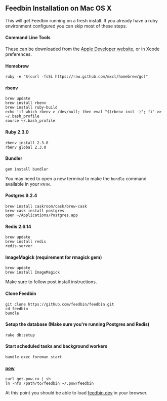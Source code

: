 Feedbin Installation on Mac OS X
----------------------------------------------

This will get Feedbin running on a fresh install. If you already have a ruby environment configured you can skip most of these steps.

#### Command Line Tools

These can be downloaded from the [Apple Developer website](https://developer.apple.com/downloads/index.action), or in Xcode preferences.

#### Homebrew

    ruby -e "$(curl -fsSL https://raw.github.com/mxcl/homebrew/go)"

#### rbenv

    brew update
    brew install rbenv
    brew install ruby-build
    echo 'if which rbenv > /dev/null; then eval "$(rbenv init -)"; fi' >> ~/.bash_profile
    source ~/.bash_profile

#### Ruby 2.3.0

    rbenv install 2.3.0
    rbenv global 2.3.0

#### Bundler

    gem install bundler

You may need to open a new terminal to make the `bundle` command available in your `PATH`.

#### Postgres 9.2.4

    brew install caskroom/cask/brew-cask
    brew cask install postgres
    open ~/Applications/Postgres.app

#### Redis 2.6.14

    brew update
    brew install redis
    redis-server

#### ImageMagick (requirement for rmagick gem)

    brew update
    brew install ImageMagick

Make sure to follow post install instructions.

#### Clone Feedbin

    git clone https://github.com/feedbin/feedbin.git
    cd feedbin
    bundle

#### Setup the database (Make sure you're running Postgres and Redis)

    rake db:setup

#### Start scheduled tasks and background workers

    bundle exec foreman start

#### [pow](http://pow.cx)

    curl get.pow.cx | sh
    ln -nfs /path/to/feedbin ~/.pow/feedbin

At this point you should be able to load [feedbin.dev](http://feedbin.dev/) in your browser.
